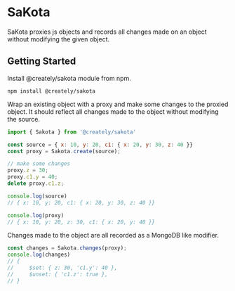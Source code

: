 # SaKota

SaKota proxies js objects and records all changes made on an object without modifying the given object.

## Getting Started

Install @creately/sakota module from npm.

```shell
npm install @creately/sakota
```

Wrap an existing object with a proxy and make some changes to the proxied object.
It should reflect all changes made to the object without modifying the source.

```js
import { Sakota } from '@creately/sakota'

const source = { x: 10, y: 20, c1: { x: 20, y: 30, z: 40 }}
const proxy = Sakota.create(source);

// make some changes
proxy.z = 30;
proxy.c1.y = 40;
delete proxy.c1.z;

console.log(source)
// { x: 10, y: 20, c1: { x: 20, y: 30, z: 40 }}

console.log(proxy)
// { x: 10, y: 20, z: 30, c1: { x: 20, y: 40 }}
```

Changes made to the object are all recorded as a MongoDB like modifier.

```js
const changes = Sakota.changes(proxy);
console.log(changes)
// {
//     $set: { z: 30, 'c1.y': 40 },
//     $unset: { 'c1.z': true },
// }
```
